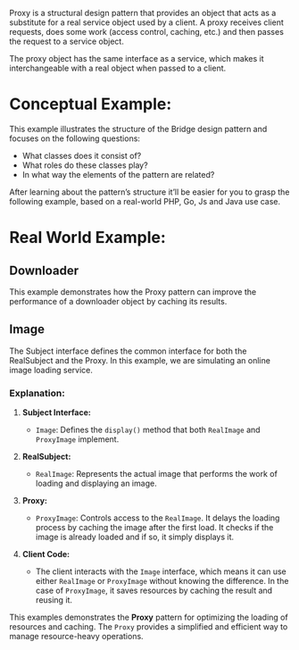 Proxy is a structural design pattern that provides an object that acts as a substitute for a real service object used by a client. A proxy receives client requests, does some work (access control, caching, etc.) and then passes the request to a service object.

The proxy object has the same interface as a service, which makes it interchangeable with a real object when passed to a client.

# Conceptual Example:
This example illustrates the structure of the Bridge design pattern and focuses on the following questions:
* What classes does it consist of?
* What roles do these classes play?
* In what way the elements of the pattern are related?

After learning about the pattern’s structure it’ll be easier for you to grasp the following example, based on a real-world PHP, Go, Js and Java use case.

# Real World Example:
## Downloader
This example demonstrates how the Proxy pattern can improve the performance of a downloader object by caching its results.

## Image
The Subject interface defines the common interface for both the RealSubject and the Proxy. In this example, we are simulating an online image loading service.

### Explanation:
1. **Subject Interface:**
   - `Image`: Defines the `display()` method that both `RealImage` and `ProxyImage` implement.

2. **RealSubject:**
   - `RealImage`: Represents the actual image that performs the work of loading and displaying an image.

3. **Proxy:**
   - `ProxyImage`: Controls access to the `RealImage`. It delays the loading process by caching the image after the first load. It checks if the image is already loaded and if so, it simply displays it.

4. **Client Code:**
   - The client interacts with the `Image` interface, which means it can use either `RealImage` or `ProxyImage` without knowing the difference. In the case of `ProxyImage`, it saves resources by caching the result and reusing it.

This examples demonstrates the **Proxy** pattern for optimizing the loading of resources and caching. The `Proxy` provides a simplified and efficient way to manage resource-heavy operations.
